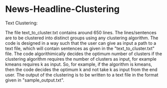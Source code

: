 # News-Headline-Clustering

Text Clustering:

The file text_to_cluster.txt contains around 650 lines. The lines/sentences are to be clustered into distinct groups using any clustering algorithm. The code is designed in a way such that the user can give as input a path to a text file, which will contain sentences as given in the "text_to_cluster.txt" file. The code algorithimically decides the optimum number of clusters if the clustering algorithm requires the number of clusters as input, for example kmeans requires k as input. So, for example, if the algorithm is kmeans, then the code decides the optimum k and not take k as input from the end user. The output of the clustering is to be written to a text file in the format given in "sample_output.txt".
